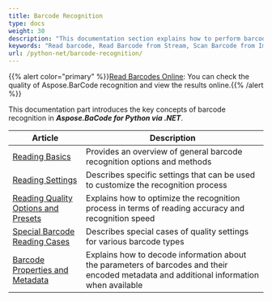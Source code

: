 ```yaml
---
title: Barcode Recognition
type: docs
weight: 30
description: "This documentation section explains how to perform barcode recognition in Aspose.BarCode for Python"
keywords: "Read barcode, Read Barcode from Stream, Scan Barcode from Image, Many Barcodes in One Image, Read PDF417 Barcode, Aspose.BarCode, Read Barcodes in Python"
url: /python-net/barcode-recognition/
---
```

{{% alert color="primary" %}}[Read Barcodes Online](https://products.aspose.app/barcode/recognize): You can check the quality of Aspose.BarCode recognition and view the results online.{{% /alert %}}

This documentation part introduces the key concepts of barcode recognition in ***Aspose.BaCode for Python via .NET***.
   
|Article|Description|
|---|---|
|[Reading Basics](/barcode/python-net/read-barcodes/)|Provides an overview of general barcode recognition options and methods|
|[Reading Settings](/barcode/python-net/barcode-reading-settings/)|Describes specific settings that can be used to customize the recognition process|
|[Reading Quality Options and Presets](/barcode/python-net/barcode-reading-presets/)|Explains how to optimize the recognition process in terms of reading accuracy and recognition speed|
|[Special Barcode Reading Cases](/barcode/python-net/special-barcode-reading-cases/)|Describes special cases of quality settings for various barcode types|
|[Barcode Properties and Metadata](/barcode/python-net/read-barcode-properties/)|Explains how to decode information about the parameters of barcodes and their encoded metadata and additional information when available|
  